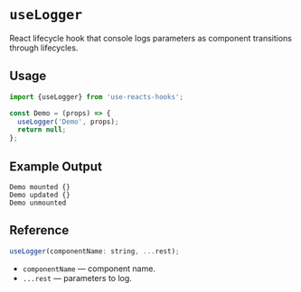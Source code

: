 # `useLogger`

React lifecycle hook that console logs parameters as component transitions through lifecycles.

## Usage

```jsx
import {useLogger} from 'use-reacts-hooks';

const Demo = (props) => {
  useLogger('Demo', props);
  return null;
};
```

## Example Output

```
Demo mounted {}
Demo updated {}
Demo unmounted
```

## Reference

```js
useLogger(componentName: string, ...rest);
```

- `componentName` &mdash; component name.
- `...rest` &mdash; parameters to log.
